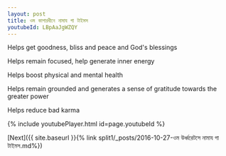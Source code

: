 ```yaml
---
layout: post
title: ওম কাপারধীনে নামায গা টাইমস
youtubeId: LBpAaJgWZQY
---
```

 
 
Helps get goodness, bliss and peace and God's blessings
 
Helps remain focused, help generate inner energy 
 
Helps boost physical and mental health 
 
Helps remain grounded and generates a sense of gratitude towards the greater power 
 
Helps reduce bad karma
 
 
 
 


{% include youtubePlayer.html id=page.youtubeId %}
 
[Next]({{ site.baseurl }}{% link  split1/_posts/2016-10-27-ওম উর্ধ্বরেটসে নামায গা টাইমস.md%})
 
